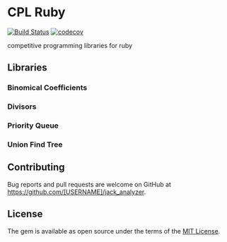 # CPL Ruby

[![Build Status](https://travis-ci.org/nekootoko3/cpl_rb.svg?branch=master)](https://travis-ci.org/nekootoko3/cpl_rb)
[![codecov](https://codecov.io/gh/nekootoko3/cpl_rb/branch/master/graph/badge.svg)](https://codecov.io/gh/nekootoko3/cpl_rb)

competitive programming libraries for ruby

## Libraries

### Binomical Coefficients

### Divisors

### Priority Queue

### Union Find Tree

## Contributing

Bug reports and pull requests are welcome on GitHub at https://github.com/[USERNAME]/jack_analyzer.

## License

The gem is available as open source under the terms of the [MIT License](https://opensource.org/licenses/MIT).

